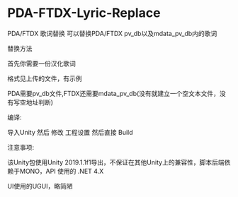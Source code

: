 # PDA-FTDX-Lyric-Replace
PDA/FTDX 歌词替换
可以替换PDA/FTDX pv_db以及mdata_pv_db内的歌词<p>
替换方法<p>
首先你需要一份汉化歌词<p>
格式见上传的文件，有示例<p>
PDA需要pv_db文件,FTDX还需要mdata_pv_db(没有就建立一个空文本文件，没有写空地址判断)<p>
编译:<p>
  导入Unity 然后 修改 工程设置 然后直接 Build<p>
注意事项:<p>
该Unity包使用Unity 2019.1.1f1导出，不保证在其他Unity上的兼容性，脚本后端依赖于MONO，API 使用的 .NET 4.X<p>
UI使用的UGUI，略简陋<p>
